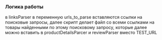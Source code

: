 ### Логика работы
в linksParser в переменную urls_to_parse вставляются ссылки на поисковые запросы, далее скрипт делает файл со всеми ссылками на товары найденными по этому поисковому запросу, которые далее можно вставить в productDetailsParcer и reviewParser вместо TEST_URL
